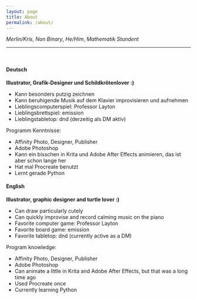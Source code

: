 ```yaml
---
layout: page
title: About
permalink: /about/
---
```


*Merlin/Kris*, 
*Non Binary*, 
*He/Him*, 
*Mathematik Stundent*

---

<br>

#### Deutsch

**Illustrator, Grafik-Designer und Schildkrötenlover :)**

- Kann besonders putzig zeichnen
- Kann beruhigende Musik auf dem Klavier improvisieren und aufnehmen
- Lieblingscomputerspiel: Professor Layton
- Lieblingsbrettspiel: emission
- Lieblingstabletop: dnd (derzeitig als DM aktiv)

Programm Kenntnisse:
- Affinity Photo, Designer, Publisher
- Adobe Photoshop
- Kann ein bisschen in Krita und Adobe After Effects animieren, das ist aber schon lange her
- Hat mal Procreate benutzt
- Lernt gerade Python

#### English

**Illustrator, graphic designer and turtle lover :)**

- Can draw particularly cutely
- Can quickly improvise and record calming music on the piano
- Favorite computer game: Professor Layton
- Favorite board game: emission
- Favorite tabletop: dnd (currently active as a DM)

Program knowledge:
- Affinity Photo, Designer, Publisher
- Adobe Photoshop
- Can animate a little in Krita and Adobe After Effects, but that was a long time ago
- Used Procreate once
- Currently learning Python
